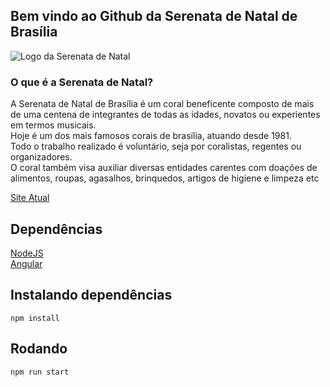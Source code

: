## Bem vindo ao Github da Serenata de Natal de Brasília

![Logo da Serenata de Natal](https://i2.wp.com/serenatadenatal.org/wp-content/uploads/2016/08/CarinhaWP-1.png?w=172)

### O que é a Serenata de Natal?

A Serenata de Natal de Brasília é um coral beneficente composto de mais de uma centena de integrantes de todas as idades, novatos ou experientes em termos musicais.  
Hoje é um dos mais famosos corais de brasília, atuando desde 1981.  
Todo o trabalho realizado é voluntário, seja por coralistas, regentes ou organizadores.  
O coral também visa auxiliar diversas entidades carentes com doações de alimentos, roupas, agasalhos, brinquedos, artigos de higiene e limpeza etc

[Site Atual](http://serenatadenatal.org)

## Dependências

[NodeJS](https://nodejs.org/en/)  
[Angular](https://angular.io)  

## Instalando dependências

```
npm install
```

## Rodando

```
npm run start
```
